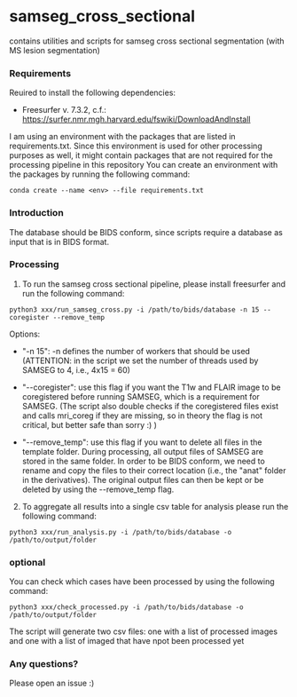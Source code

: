 # samseg_cross_sectional
contains utilities and scripts for samseg cross sectional segmentation (with MS lesion segmentation)

### Requirements

Reuired to install the following dependencies:

- Freesurfer v. 7.3.2, c.f.: https://surfer.nmr.mgh.harvard.edu/fswiki/DownloadAndInstall

I am using an environment with the packages that are listed in requirements.txt. 
Since this environment is used for other processing purposes as well, it might contain packages that are not required for the processing pipeline in this repository
You can create an environment with the packages by running the following command:
```
conda create --name <env> --file requirements.txt
```


### Introduction

The database should be BIDS conform, since scripts require a database as input that is in BIDS format.


### Processing

1. To run the samseg cross sectional pipeline, please install freesurfer and run the following command:

```
python3 xxx/run_samseg_cross.py -i /path/to/bids/database -n 15 --coregister --remove_temp
```
Options:
- "-n 15": -n defines the number of workers that should be used 
(ATTENTION: in the script we set the number of threads used by SAMSEG to 4, i.e., 4x15 = 60) 

- "--coregister": use this flag if you want the T1w and FLAIR image to be coregistered before running SAMSEG, which is a requirement for SAMSEG. (The script also double checks if the coregistered files exist and calls mri_coreg if they are missing, so in theory the flag is not critical, but better safe than sorry :) )

- "--remove_temp": use this flag if you want to delete all files in the template folder. During processing, all output files of SAMSEG are stored in the same folder. In order to be BIDS conform, we need to rename and copy the files to their correct location (i.e., the "anat" folder in the derivatives). The original output files can then be kept or be deleted by using the --remove_temp flag.


2. To aggregate all results into a single csv table for analysis please run the following command:

```
python3 xxx/run_analysis.py -i /path/to/bids/database -o /path/to/output/folder
```

### optional
You can check which cases have been processed by using the following command:

```
python3 xxx/check_processed.py -i /path/to/bids/database -o /path/to/output/folder
```
The script will generate two csv files: one with a list of processed images and one with a list of imaged that have npot been processed yet


### Any questions?

Please open an issue :)
